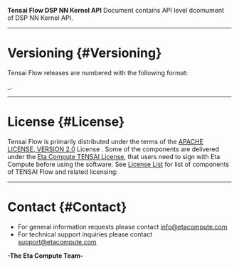 **Tensai Flow DSP NN Kernel API** Document contains API level dcomument of DSP NN Kernel API.

---

# Versioning {#Versioning}

Tensai Flow releases are numbered with the following format:

<string-name>_<number-major>.<number-minor>

---

# License {#License}

Tensai Flow is primarily distributed under the terms of the
[APACHE LICENSE, VERSION 2.0][appache-license] License . Some of the components are delivered under the
[Eta Compute TENSAI License][tensai-license], that users need to sign with Eta Compute before using the software.
See [License List][Licensetext] for list of components of TENSAI Flow and related licensing:


[appache-license]: http://www.apache.org/licenses/LICENSE-2.0
[tensai-license]: ../../../Eta%20Compute%20-%20TENSAI%20Flow%20development%20license%20agreement-July-2020.pdf
[Licensetext]: ../../../Licensetext.docx

---

# Contact {#Contact}

* For general information requests please contact <info@etacompute.com>
* For technical support inquiries please contact <support@etacompute.com>


**-The Eta Compute Team-**
